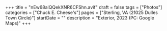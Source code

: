 +++
title = "nEw68alQQekXNR6CFShn.avif"
draft = false
tags = ["Photos"]
categories = ["Chuck E. Cheese's"]
pages = ["Sterling, VA (21025 Dulles Town Circle)"]
startDate = ""
description = "Exterior, 2023 (PC: Google Maps)"
+++
